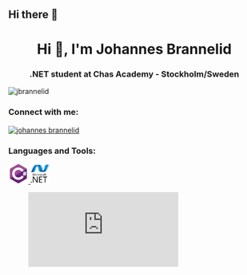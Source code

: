 ## Hi there 👋

<h1 align="center">Hi 👋, I'm Johannes Brannelid</h1>
<h3 align="center">.NET student at Chas Academy - Stockholm/Sweden</h3>

<p align="left"> <img src="https://komarev.com/ghpvc/?username=jbrannelid&label=Profile%20views&color=0e75b6&style=flat" alt="jbrannelid" /> </p>

<h3 align="left">Connect with me:</h3>
<p align="left">
<a href="www.linkedin.com/in/
johannes-brannelid-326a7097
" target="blank"><img align="center" src="https://raw.githubusercontent.com/rahuldkjain/github-profile-readme-generator/master/src/images/icons/Social/linked-in-alt.svg" alt="johannes brannelid" height="30" width="40" /></a>
</p>

<h3 align="left">Languages and Tools:</h3>
<p align="left"> <a href="https://www.w3schools.com/cs/" target="_blank" rel="noreferrer"> <img src="https://raw.githubusercontent.com/devicons/devicon/master/icons/csharp/csharp-original.svg" alt="csharp" width="40" height="40"/> </a> <a href="https://dotnet.microsoft.com/" target="_blank" rel="noreferrer"> <img src="https://raw.githubusercontent.com/devicons/devicon/master/icons/dot-net/dot-net-original-wordmark.svg" alt="dotnet" width="40" height="40"/> </a> </p>

<figure><embed src="https://wakatime.com/share/@02e26e85-4ff0-4e56-8a90-19307b5555b7/f30519e3-ea84-4087-a7d5-ec7229a2c8f7.svg"></embed></figure>
